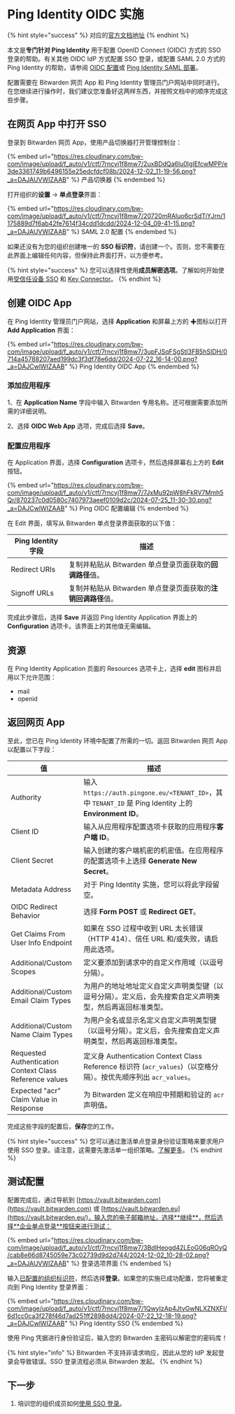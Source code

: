 # Ping Identity OIDC 实施

{% hint style="success" %}
对应的[官方文档地址](https://bitwarden.com/help/ping-identity-oidc-implementation/)
{% endhint %}

本文是**专门针对 Ping Identity** 用于配置 OpenID Connect (OIDC) 方式的 SSO 登录的帮助。有关其他 OIDC IdP 方式配置 SSO 登录，或配置 SAML 2.0 方式的 Ping Identity 的帮助，请参阅 [OIDC 配置](../../../login-with-sso/oidc-configuration.md)或 [Ping Identity SAML 部署](../../user-management/scim/ping-identity-scim-integration.md)。

配置需要在 Bitwarden 网页 App 和 Ping Identity 管理员门户网站中同时进行。在您继续进行操作时，我们建议您准备好这两样东西，并按照文档中的顺序完成这些步骤。

## 在网页 App 中打开 SSO <a href="#open-sso-in-the-web-app" id="open-sso-in-the-web-app"></a>

登录到 Bitwarden 网页 App，使用产品切换器打开管理控制台：

{% embed url="https://res.cloudinary.com/bw-com/image/upload/f_auto/v1/ctf/7rncvj1f8mw7/2uxBDdQa6lu0IgIEfcwMPP/e3de3361749b6496155e25edcfdcf08b/2024-12-02_11-19-56.png?_a=DAJAUVWIZAAB" %}
产品切换器
{% endembed %}

打开组织的**设置** → **单点登录**界面：

{% embed url="https://res.cloudinary.com/bw-com/image/upload/f_auto/v1/ctf/7rncvj1f8mw7/20720mRAluo6crSdTiYJrn/1175889d7f6ab42fe7614f34cdd1dcdd/2024-12-04_09-41-15.png?_a=DAJAUVWIZAAB" %}
SAML 2.0 配置
{% endembed %}

如果还没有为您的组织创建唯一的 **SSO 标识符**，请创建一个。否则，您不需要在此界面上编辑任何内容，但保持此界面打开，以方便参考。

{% hint style="success" %}
您可以选择性使用**成员解密选项**。了解如何开始使用[受信任设备 SSO](../trusted-devices/about-trusted-devices.md) 和 [Key Connector](../../../login-with-sso/about-key-connector.md)。
{% endhint %}

## 创建 OIDC App <a href="#create-saml-app" id="create-saml-app"></a>

在 Ping Identity 管理员门户网站，选择 **Application** 和屏幕上方的 ✚图标以打开 **Add Application** 界面：

{% embed url="https://res.cloudinary.com/bw-com/image/upload/f_auto/v1/ctf/7rncvj1f8mw7/3upFJSqFSgStI3FB5hSIDH/0714a45788207aed199dc3f3df78e6dd/2024-07-22_16-14-00.png?_a=DAJCwlWIZAAB" %}
Ping Identity OIDC App
{% endembed %}

### 添加应用程序 <a href="#add-application" id="add-application"></a>

1、在 **Application Name** 字段中输入 Bitwarden 专用名称。还可根据需要添加所需的详细说明。

2、选择 **OIDC Web App** 选项，完成后选择 **Save**。

### 配置应用程序 <a href="#configure-application" id="configure-application"></a>

在 Application 界面，选择 **Configuration** 选项卡，然后选择屏幕右上方的 **Edit** 按钮。

{% embed url="https://res.cloudinary.com/bw-com/image/upload/f_auto/v1/ctf/7rncvj1f8mw7/7JxMu92pW8hFkRV7Mmh5Qr/870237c0d0580c7407973aeef0109d2c/2024-07-25_11-30-30.png?_a=DAJCwlWIZAAB" %}
Ping OIDC 配置编辑
{% endembed %}

在 Edit 界面，填写从 Bitwarden 单点登录界面获取的以下值：

| Ping Identity 字段 | 描述                                     |
| ---------------- | -------------------------------------- |
| Redirect URIs    | 复制并粘贴从 Bitwarden 单点登录页面获取的**回调路径**值。   |
| Signoff URLs     | 复制并粘贴从 Bitwarden 单点登录页面获取的**注销回调路径**值。 |

完成此步骤后，选择 **Save** 并返回 Ping Identity Application 界面上的 **Configuration** 选项卡。该界面上的其他值无需编辑。

## 资源 <a href="#resources" id="resources"></a>

在 Ping Identity Application 页面的 Resources 选项卡上，选择 **edit** 图标并启用以下允许范围：

* mail
* openid

## 返回网页 App <a href="#back-to-the-web-app" id="back-to-the-web-app"></a>

至此，您已在 Ping Identity 环境中配置了所需的一切。返回 Bitwarden 网页 App 以配置以下字段：

| 值                                                       | 描述                                                                                             |
| ------------------------------------------------------- | ---------------------------------------------------------------------------------------------- |
| Authority                                               | 输入 `https://auth.pingone.eu/<TENANT_ID>`，其中 `TENANT_ID` 是 Ping Identity 上的 **Environment ID**。 |
| Client ID                                               | 输入从应用程序配置选项卡获取的应用程序**客户端 ID**。                                                                 |
| Client Secret                                           | 输入创建的客户端机密的机密值。在应用程序的配置选项卡上选择 **Generate New Secret**。                                         |
| Metadata Address                                        | 对于 Ping Identity 实施，您可以将此字段留空。                                                                 |
| OIDC Redirect Behavior                                  | 选择 **Form POST** 或 **Redirect GET**。                                                           |
| Get Claims From User Info Endpoint                      | 如果在 SSO 过程中收到 URL 太长错误（HTTP 414）、信任 URL 和/或失败，请启用此选项。                                          |
| Additional/Custom Scopes                                | 定义要添加到请求中的自定义作用域（以逗号分隔）。                                                                       |
| Additional/Custom Email Claim Types                     | 为用户的地址地址定义自定义声明类型键（以逗号分隔）。定义后，会先搜索自定义声明类型，然后再返回标准类型。                                           |
| Additional/Custom Name Claim Types                      | 为用户全名或显示名定义自定义声明类型键（以逗号分隔）。定义后，会先搜索自定义声明类型，然后再返回标准类型。                                          |
| Requested Authentication Context Class Reference values | 定义身 Authentication Context Class Reference 标识符 (`acr_values`)（以空格分隔）。按优先顺序列出 `acr_values`。     |
| Expected "acr" Claim Value in Response                  | 为 Bitwarden 定义在响应中预期和验证的 `acr` 声明值。                                                            |

完成这些字段的配置后，**保存**您的工作。

{% hint style="success" %}
您可以通过激活单点登录身份验证策略来要求用户使用 SSO 登录。请注意，这需要先激活单一组织策略。[了解更多](../../../organizations/enterprise-policies.md)。
{% endhint %}

## 测试配置 <a href="#test-the-configuration" id="test-the-configuration"></a>

配置完成后，通过导航到 [https://vault.bitwarden.com](https://vault.bitwarden.com) 或 [https://vault.bitwarden.eu](https://vault.bitwarden.eu/)，输入您的电子邮箱地址，选择**继续**，然后选择**企业单点登录**按钮来进行测试：

{% embed url="https://res.cloudinary.com/bw-com/image/upload/f_auto/v1/ctf/7rncvj1f8mw7/3BdlHeogd42LEoG06qROyQ/cab8e66d8745059e73c02739d9d2d744/2024-12-02_10-28-02.png?_a=DAJAUVWIZAAB" %}
登录选项界面
{% endembed %}

输入[已配置的组织标识符](../../../login-with-sso/saml-2.0-configuration.md#step-1-enabling-login-with-sso)，然后选择**登录**。如果您的实施已成功配置，您将被重定向到 Ping Identity 登录界面：

{% embed url="https://res.cloudinary.com/bw-com/image/upload/f_auto/v1/ctf/7rncvj1f8mw7/1QwyIzAp4JtyGwNLXZNXFI/6d1cc0ca3f278f46d7ad251ff2898dd4/2024-07-22_12-18-19.png?_a=DAJCwlWIZAAB" %}
Ping Identity SSO
{% endembed %}

使用 Ping 凭据进行身份验证后，输入您的 Bitwarden 主密码以解密您的密码库！

{% hint style="info" %}
Bitwarden 不支持非请求响应，因此从您的 IdP 发起登录会导致错误。SSO 登录流程必须从 Bitwarden 发起。
{% endhint %}

## 下一步 <a href="#next-steps" id="next-steps"></a>

1. 培训您的组织成员如何[使用 SSO 登录](../../../account/log-in-and-unlock/using-single-sign-on/using-login-with-sso.md)。
